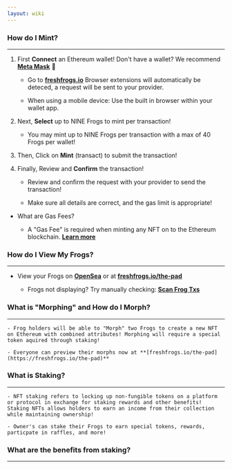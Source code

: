 ```yaml
---
layout: wiki
---
```


<title>freshfrogs.io/wiki 🍀</title>

### How do I Mint?

---

1. First **Connect** an Ethereum wallet! Don't have a wallet? We recommend **[Meta Mask](https://metamask.io/download/)** 🦊

    - Go to **[freshfrogs.io](https://freshfrogs.io)** Browser extensions will automatically be deteced, a request will be sent to your provider.
    
    - When using a mobile device: Use the built in browser within your wallet app.

2. Next, **Select** up to NINE Frogs to mint per transaction!

    - You may mint up to NINE Frogs per transaction with a max of 40 Frogs per wallet!

3. Then, Click on **Mint** (transact) to submit the transaction!

4. Finally, Review and **Confirm** the transaction!

    - Review and confirm the request with your provider to send the transaction!

    - Make sure all details are correct, and the gas limit is appropriate!

- What are Gas Fees?

    - A "Gas Fee" is required when minting any NFT on to the Ethereum blockchain. **[Learn more]()**

### How do I View My Frogs?

---

- View your Frogs on **[OpenSea](https://opensea.io/account)** or at **[freshfrogs.io/the-pad](https://freshfrogs.io/the-pad)**

    - Frogs not displaying? Try manually checking: **[Scan Frog Txs]()**

    <div id='my-frogs'></div>

### What is "Morphing" and How do I Morph?

---

    - Frog holders will be able to "Morph" two Frogs to create a new NFT on Ethereum with combined attributes! Morphing will require a special token aquired through staking!

    - Everyone can preview their morphs now at **[freshfrogs.io/the-pad](https://freshfrogs.io/the-pad)**

### What is Staking?

---

    - NFT staking refers to locking up non-fungible tokens on a platform or protocol in exchange for staking rewards and other benefits! Staking NFTs allows holders to earn an income from their collection while maintaining ownership!

    - Owner's can stake their Frogs to earn special tokens, rewards, particpate in raffles, and more!

### What are the benefits from staking?

---